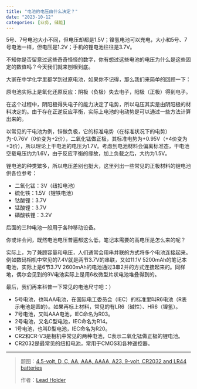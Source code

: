 ```yaml
---
title: "电池的电压由什么决定？"
date: "2023-10-12"
categories: [业务, 储能]
---
```



5号、7号电池大小不同，但电压却都是1.5V；镍氢电池可以充电，大小和5号、7号电池一样，但电压是1.2V；手机的锂电池往往是3.7V。

不知你是否留意过这些奇奇怪怪的数字，你有想过这些电池的电压为什么是这些固定的数值吗？今天我们就来刨根到底。

大家在中学化学里都学到过原电池，如果你不记得，那么我们来简单的回顾一下：

原电池实际上是氧化还原反应：阴极（负极）失去电子，阳极（正极）得到电子。

在这个过程中，阴阳极得失电子的能力决定了电势，所以电压其实是由阴阳极的材料决定的。由于存在正逆反应平衡，实际上电池的电动势是可以通过一些方法计算出来的。

以常见的干电池为例，锌做负极，它的标准电势（在标准状况下的电势）为-0.76V（0价变为+2价），二氧化锰做正极，其标准电势为+0.95V（+4价变为+3价），所以理论上干电池的电压为1.7V。考虑到电池材料会偏离标准态，干电池空载电压约为1.6V，由于反应平衡的缘故，加上负载之后，大约为1.5V。

锂电池的种类繁多，所以电压差别也挺大，这里列出一些常见的正极材料的锂电池供各位参考：

- 二氧化锰：3V（纽扣电池）
- 硫化铁：1.5V（锂铁电池）
- 钴酸锂：3.7V
- 锰酸锂：3.7V
- 磷酸铁锂：3.2V

后面的三种电池一般用于各种移动设备。

你或许会问，既然电池电压普遍都这么低，笔记本需要的高电压是怎么来的呢？

实际上，为了兼顾容量和电压，人们通常会用串并联的方式将多个电池连接起来。例如数码相机中常见的7.4V就是两节3.7V的串联，又如11.1V 5200mAh的笔记本电池，实际上是6节3.7V 2600mAh的电池通过3串2并的方式连接起来的。同样地，偶尔会见到的9V电池实际上是用6枚微型片状电池堆叠得到的。

最后，我们再来科普一下常见的电池尺寸吧：）

- 5号电池，也叫AA电池，在国际电工委员会（IEC）的标准里叫R6电池（R表示电池是圆的）。如果再标上材料，常见的有LR6（碱性）、HR6（镍氢）。
- 7号电池，又叫AAA电池，IEC命名为R03。
- 2号电池，又名C型电池，IEC命名为R14。
- 1号电池，也叫D型电池，IEC命名为R20。
- CR2和CR-V3是相机中常见的两种电池，C表示二氧化锰做正极的锂电池。
- CR2032是最常见的纽扣电池，常用于CMOS和各种遥控器。

------

> 题图：[4.5-volt, D, C, AA, AAA, AAAA, A23, 9-volt, CR2032 and LR44 batteries](https://en.wikipedia.org/wiki/List_of_battery_sizes#/media/File:Batteries_comparison_4,5_D_C_AA_AAA_AAAA_A23_9V_CR2032_LR44_matchstick-1.jpeg)
>
> 作者：[Lead Holder](https://commons.wikimedia.org/wiki/User:Lead_holder)
